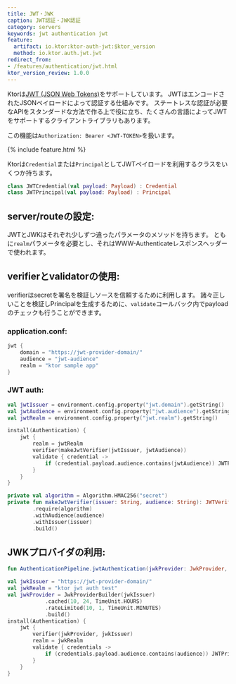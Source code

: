 ```yaml
---
title: JWT・JWK
caption: JWT認証・JWK認証
category: servers
keywords: jwt authentication jwt
feature:
  artifact: io.ktor:ktor-auth-jwt:$ktor_version
  method: io.ktor.auth.jwt.jwt
redirect_from:
- /features/authentication/jwt.html
ktor_version_review: 1.0.0
---
```


Ktorは[JWT (JSON Web Tokens)](https://jwt.io/)をサポートしています。
JWTはエンコードされたJSONペイロードによって認証する仕組みです。
ステートレスな認証が必要なAPIをスタンダードな方法で作る上で役に立ち、たくさんの言語によってJWTをサポートするクライアントライブラリもあります。

この機能は`Authorization: Bearer <JWT-TOKEN>`を扱います。

{% include feature.html %}

Ktorは`Credential`または`Principal`としてJWTペイロードを利用するクラスをいくつか持ちます。

```kotlin
class JWTCredential(val payload: Payload) : Credential
class JWTPrincipal(val payload: Payload) : Principal
```

## server/routeの設定:

JWTとJWKはそれぞれ少しずつ違ったパラメータのメソッドを持ちます。
ともに`realm`パラメータを必要とし、それはWWW-Authenticateレスポンスヘッダーで使われます。

## verifierとvalidatorの使用:

verifierはsecretを署名を検証しソースを信頼するために利用します。
諸々正しいことを検証しPrincipalを生成するために、`validate`コールバック内でpayloadのチェックも行うことができます。

### application.conf:

```kotlin
jwt {
    domain = "https://jwt-provider-domain/"
    audience = "jwt-audience"
    realm = "ktor sample app"
}
```

### JWT auth:

```kotlin
val jwtIssuer = environment.config.property("jwt.domain").getString()
val jwtAudience = environment.config.property("jwt.audience").getString()
val jwtRealm = environment.config.property("jwt.realm").getString()

install(Authentication) {
    jwt {
        realm = jwtRealm
        verifier(makeJwtVerifier(jwtIssuer, jwtAudience))
        validate { credential ->
            if (credential.payload.audience.contains(jwtAudience)) JWTPrincipal(credential.payload) else null
        }
    }
}

private val algorithm = Algorithm.HMAC256("secret")
private fun makeJwtVerifier(issuer: String, audience: String): JWTVerifier = JWT
        .require(algorithm)
        .withAudience(audience)
        .withIssuer(issuer)
        .build()

```

## JWKプロバイダの利用:

```kotlin
fun AuthenticationPipeline.jwtAuthentication(jwkProvider: JwkProvider, issuer: String, realm: String, validate: (JWTCredential) -> Principal?)
```

```kotlin
val jwkIssuer = "https://jwt-provider-domain/"
val jwkRealm = "ktor jwt auth test"
val jwkProvider = JwkProviderBuilder(jwkIssuer)
            .cached(10, 24, TimeUnit.HOURS)
            .rateLimited(10, 1, TimeUnit.MINUTES)
            .build()
install(Authentication) {
    jwt {
        verifier(jwkProvider, jwkIssuer)
        realm = jwkRealm
        validate { credentials ->
            if (credentials.payload.audience.contains(audience)) JWTPrincipal(credentials.payload) else null
        }
    }
}
```
